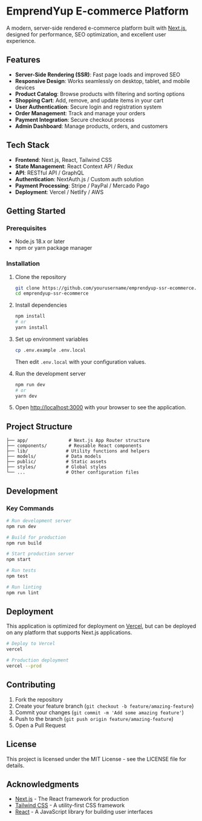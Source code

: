 # EmprendYup E-commerce Platform

A modern, server-side rendered e-commerce platform built with [Next.js](https://nextjs.org), designed for performance, SEO optimization, and excellent user experience.

## Features

- **Server-Side Rendering (SSR)**: Fast page loads and improved SEO
- **Responsive Design**: Works seamlessly on desktop, tablet, and mobile devices
- **Product Catalog**: Browse products with filtering and sorting options
- **Shopping Cart**: Add, remove, and update items in your cart
- **User Authentication**: Secure login and registration system
- **Order Management**: Track and manage your orders
- **Payment Integration**: Secure checkout process
- **Admin Dashboard**: Manage products, orders, and customers

## Tech Stack

- **Frontend**: Next.js, React, Tailwind CSS
- **State Management**: React Context API / Redux
- **API**: RESTful API / GraphQL
- **Authentication**: NextAuth.js / Custom auth solution
- **Payment Processing**: Stripe / PayPal / Mercado Pago
- **Deployment**: Vercel / Netlify / AWS

## Getting Started

### Prerequisites

- Node.js 18.x or later
- npm or yarn package manager

### Installation

1. Clone the repository
   ```bash
   git clone https://github.com/yourusername/emprendyup-ssr-ecommerce.git
   cd emprendyup-ssr-ecommerce
   ```

2. Install dependencies
   ```bash
   npm install
   # or
   yarn install
   ```

3. Set up environment variables
   ```bash
   cp .env.example .env.local
   ```
   Then edit `.env.local` with your configuration values.

4. Run the development server
   ```bash
   npm run dev
   # or
   yarn dev
   ```

5. Open [http://localhost:3000](http://localhost:3000) with your browser to see the application.

## Project Structure

```
├── app/               # Next.js App Router structure
├── components/        # Reusable React components
├── lib/              # Utility functions and helpers
├── models/           # Data models
├── public/           # Static assets
├── styles/           # Global styles
└── ...               # Other configuration files
```

## Development

### Key Commands

```bash
# Run development server
npm run dev

# Build for production
npm run build

# Start production server
npm start

# Run tests
npm test

# Run linting
npm run lint
```

## Deployment

This application is optimized for deployment on [Vercel](https://vercel.com), but can be deployed on any platform that supports Next.js applications.

```bash
# Deploy to Vercel
vercel

# Production deployment
vercel --prod
```

## Contributing

1. Fork the repository
2. Create your feature branch (`git checkout -b feature/amazing-feature`)
3. Commit your changes (`git commit -m 'Add some amazing feature'`)
4. Push to the branch (`git push origin feature/amazing-feature`)
5. Open a Pull Request

## License

This project is licensed under the MIT License - see the LICENSE file for details.

## Acknowledgments

- [Next.js](https://nextjs.org) - The React framework for production
- [Tailwind CSS](https://tailwindcss.com) - A utility-first CSS framework
- [React](https://reactjs.org) - A JavaScript library for building user interfaces
